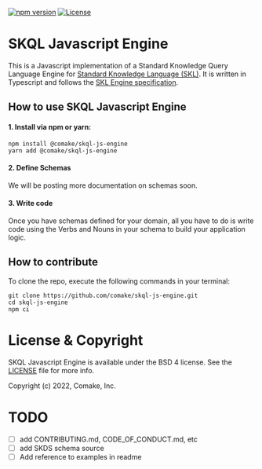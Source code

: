 [![npm version](https://badge.fury.io/js/@comake%2Fskql-js-engine.svg)](https://badge.fury.io/js/@comake%2Fskql-js-engine) [![License](https://img.shields.io/badge/License-BSD_4--Clause-blue.svg)](https://spdx.org/licenses/BSD-4-Clause.html)

# SKQL Javascript Engine

This is a Javascript implementation of a Standard Knowledge Query Language Engine for [Standard Knowledge Language (SKL)](https://www.comake.io/skl). It is written in Typescript and follows the [SKL Engine specification](https://docs.standardknowledge.com/get-started/engine).


## How to use SKQL Javascript Engine

#### 1. Install via npm or yarn:

```shell
npm install @comake/skql-js-engine
yarn add @comake/skql-js-engine
```

#### 2. Define Schemas

We will be posting more documentation on schemas soon.

#### 3. Write code

Once you have schemas defined for your domain, all you have to do is write code using the Verbs and Nouns in your schema to build your application logic.


## How to contribute

To clone the repo, execute the following commands in your terminal:
```shell
git clone https://github.com/comake/skql-js-engine.git
cd skql-js-engine
npm ci
```

# License & Copyright

SKQL Javascript Engine is available under the BSD 4 license. See the [LICENSE](LICENSE) file for more info.

Copyright (c) 2022, Comake, Inc.

# TODO

- [ ] add CONTRIBUTING.md, CODE_OF_CONDUCT.md, etc
- [ ] add SKDS schema source
- [ ] Add reference to examples in readme

